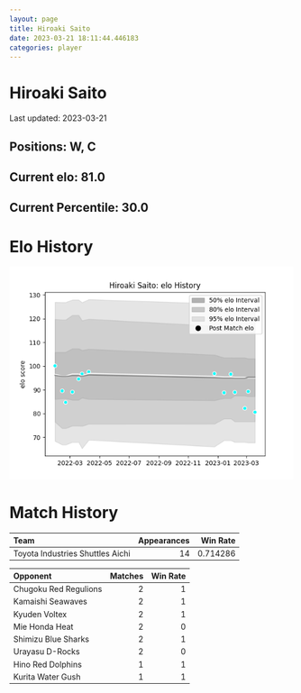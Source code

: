 ```yaml
---  
layout: page  
title: Hiroaki Saito  
date: 2023-03-21 18:11:44.446183  
categories: player  
---
```

# Hiroaki Saito


Last updated: 2023-03-21
## Positions: W, C

## Current elo: 81.0

## Current Percentile: 30.0

# Elo History


![elo history](history_HiroakiSaito.png)
# Match History


| Team                             |   Appearances |   Win Rate |
|:---------------------------------|--------------:|-----------:|
| Toyota Industries Shuttles Aichi |            14 |   0.714286 |

| Opponent              |   Matches |   Win Rate |
|:----------------------|----------:|-----------:|
| Chugoku Red Regulions |         2 |          1 |
| Kamaishi Seawaves     |         2 |          1 |
| Kyuden Voltex         |         2 |          1 |
| Mie Honda Heat        |         2 |          0 |
| Shimizu Blue Sharks   |         2 |          1 |
| Urayasu D-Rocks       |         2 |          0 |
| Hino Red Dolphins     |         1 |          1 |
| Kurita Water Gush     |         1 |          1 |
